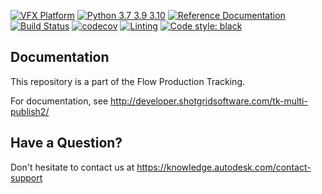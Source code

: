[![VFX Platform](https://img.shields.io/badge/vfxplatform-2023%202022%202021%202020-blue.svg)](http://www.vfxplatform.com/)
[![Python 3.7 3.9 3.10](https://img.shields.io/badge/python-3.7%20%7C%203.9%20%7C%203.10-blue.svg)](https://www.python.org/)
[![Reference Documentation](http://img.shields.io/badge/doc-reference-blue.svg)](http://developer.shotgridsoftware.com/tk-multi-publish2)
[![Build Status](https://dev.azure.com/shotgun-ecosystem/Toolkit/_apis/build/status/shotgunsoftware.tk-multi-publish2?branchName=master)](https://dev.azure.com/shotgun-ecosystem/Toolkit/_build/latest?definitionId=41&branchName=master)
[![codecov](https://codecov.io/gh/shotgunsoftware/tk-multi-publish2/branch/master/graph/badge.svg)](https://codecov.io/gh/shotgunsoftware/tk-multi-publish2)
[![Linting](https://img.shields.io/badge/PEP8%20by-Hound%20CI-a873d1.svg)](https://houndci.com)
[![Code style: black](https://img.shields.io/badge/code%20style-black-000000.svg)](https://github.com/psf/black)


## Documentation
This repository is a part of the Flow Production Tracking.

For documentation, see http://developer.shotgridsoftware.com/tk-multi-publish2/

## Have a Question?
Don't hesitate to contact us at https://knowledge.autodesk.com/contact-support
